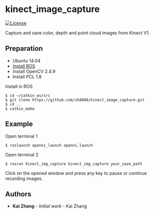# kinect_image_capture
[![License](https://img.shields.io/packagist/l/doctrine/orm.svg)](LICENSE)

Capture and save color, depth and point cloud images from Kinect V1.
## Preparation
* Ubuntu 14.04
* [Install ROS](http://wiki.ros.org/indigo/Installation/Ubuntu)
* Install OpenCV 2.4.9
* Install PCL 1.8

Install in ROS
```
$ cd ~/catkin_ws/src 
$ git clone https://github.com/zk8888/kinect_image_capture.git
$ cd ..
$ catkin_make
```
## Example
Open terminal 1
```
$ roslaunch openni_launch openni.launch
```
Open terminal 2
```
$ rosrun kinect_img_capture kinect_img_capture your_save_path
```
Click on the opened window and press any key to pause or continue recording images.
## Authors
* **Kai Zhang** - *Initial work* - Kai Zhang


